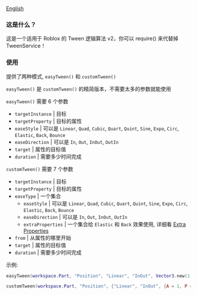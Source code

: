 [English](https://github.com/Verycuteabbey/Algorithms/blob/main/Tween/v2/README.md)
### 这是什么？
这是一个适用于 Roblox 的 Tween 逻辑算法 v2，你可以 require() 来代替掉 TweenService！
### 使用
提供了两种模式, `easyTween()` 和 `customTween()`

`easyTween()` 是 `customTween()` 的精简版本，不需要太多的参数就能使用

`easyTween()` 需要 6 个参数
  - `targetInstance` | 目标
  - `targetProperty` | 目标的属性
  - `easeStyle` | 可以是 `Linear`, `Quad`, `Cubic`, `Quart`, `Quint`, `Sine`, `Expo`, `Circ`, `Elastic`, `Back`, `Bounce`
  - `easeDirection` | 可以是 `In`, `Out`, `InOut`, `OutIn`
  - `target` | 属性的目标值
  - `duration` | 需要多少时间完成
	
`customTween()` 需要 7 个参数
  - `targetInstance` | 目标
  - `targetProperty` | 目标的属性
  - `easeType` | 一个集合
    - `easeStyle` | 可以是 `Linear`, `Quad`, `Cubic`, `Quart`, `Quint`, `Sine`, `Expo`, `Circ`, `Elastic`, `Back`, `Bounce`
    - `easeDirection` | 可以是 `In`, `Out`, `InOut`, `OutIn`
    - `extraProperties` | 一个集合给 `Elastic` 和 `Back` 效果使用, 详细看 [Extra Properties](https://github.com/Verycuteabbey/Algorithms/blob/main/Tween/v1/README_CN.md#extra-properties)
  - `from` | 从属性的哪里开始
  - `target` | 属性的目标值
  - `duration` | 需要多少时间完成

示例:
```lua
easyTween(workspace.Part, "Position", "Linear", "InOut", Vector3.new(1, 1, 1), 1);
```
```lua
customTween(workspace.Part, "Position", {"Linear", "InOut", {A = 1, P = 2, S = 3}}, Vector3.new(0, 0, 0), Vector3.new(1, 1, 1), 1);
```
